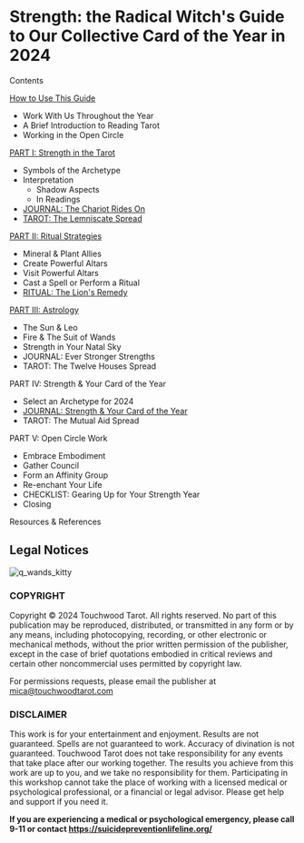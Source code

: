# Strength: the Radical Witch's Guide to Our Collective Card of the Year in 2024

Contents

[How to Use This Guide](how-to-use-this-guide.md)
* Work With Us Throughout the Year
* A Brief Introduction to Reading Tarot
* Working in the Open Circle
  
[PART I: Strength in the Tarot](part-i-strength-in-the-tarot.md)
* Symbols of the Archetype
* Interpretation
  * Shadow Aspects
  * In Readings
* [JOURNAL: The Chariot Rides On](the-chariot-rides-on.md)
* [TAROT: The Lemniscate Spread](the-lemniscate-spread.md)
  
[PART II: Ritual Strategies](part-ii-ritual-strategies.md)
* Mineral & Plant Allies
* Create Powerful Altars
* Visit Powerful Altars
* Cast a Spell or Perform a Ritual
* [RITUAL: The Lion's Remedy](the-lions-remedy-ritual.md)
  
[PART III: Astrology](part-iii-astrology.md)
* The Sun & Leo
* Fire & The Suit of Wands
* Strength in Your Natal Sky
* JOURNAL: Ever Stronger Strengths
* TAROT: The Twelve Houses Spread
  
PART IV: Strength & Your Card of the Year
* Select an Archetype for 2024
* [JOURNAL: Strength & Your Card of the Year](ever-stronger-strengths.md)
* TAROT: The Mutual Aid Spread
  
PART V: Open Circle Work
* Embrace Embodiment
* Gather Council
* Form an Affinity Group
* Re-enchant Your Life
* CHECKLIST: Gearing Up for Your Strength Year
* Closing
  
Resources & References

## Legal Notices

![q_wands_kitty](https://github.com/micaelaneus/strength-as-ccoty/assets/5696026/7c732d77-e8ef-4fe2-ae4e-0752e7c090f6)

### COPYRIGHT

Copyright © 2024 Touchwood Tarot. All rights reserved. No part of this publication may be reproduced, distributed, or transmitted in any form or by any means, including photocopying, recording, or other electronic or mechanical methods, without the prior written permission of the publisher, except in the case of brief quotations embodied in critical reviews and certain other noncommercial uses permitted by copyright law.

For permissions requests, please email the publisher at mica@touchwoodtarot.com

### DISCLAIMER

This work is for your entertainment and enjoyment. Results are not guaranteed. Spells are not guaranteed to work. Accuracy of divination is not guaranteed. Touchwood Tarot does not take responsibility for any events that take place after our working together. The results you achieve from this work are up to you, and we take no responsibility for them. Participating in this workshop cannot take the place of working with a licensed medical or psychological professional, or a financial or legal advisor. Please get help and support if you need it.

**If you are experiencing a medical or psychological emergency, please call 9-11 or contact https://suicidepreventionlifeline.org/**
